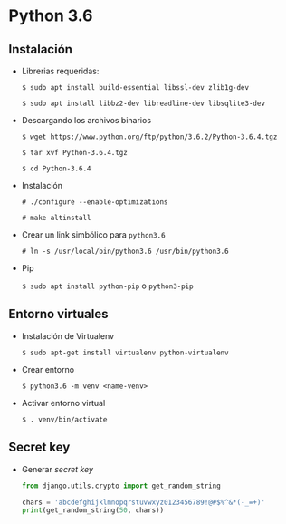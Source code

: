 # Python 3.6

## Instalación

- Librerias requeridas:

  `$ sudo apt install build-essential libssl-dev zlib1g-dev`

  `$ sudo apt install libbz2-dev libreadline-dev libsqlite3-dev`

- Descargando los archivos binarios

  `$ wget https://www.python.org/ftp/python/3.6.2/Python-3.6.4.tgz`

  `$ tar xvf Python-3.6.4.tgz`

  `$ cd Python-3.6.4`

- Instalación

  `# ./configure --enable-optimizations`

  `# make altinstall`

- Crear un link simbólico para `python3.6`

  `# ln -s /usr/local/bin/python3.6 /usr/bin/python3.6`

- Pip

  `$ sudo apt install python-pip` o `python3-pip`

## Entorno virtuales

- Instalación de Virtualenv

  `$ sudo apt-get install virtualenv python-virtualenv`

- Crear entorno

  `$ python3.6 -m venv <name-venv>`

- Activar entorno virtual

  `$ . venv/bin/activate`

## Secret key

- Generar _secret key_

  ```python
  from django.utils.crypto import get_random_string

  chars = 'abcdefghijklmnopqrstuvwxyz0123456789!@#$%^&*(-_=+)'
  print(get_random_string(50, chars))
  ```
